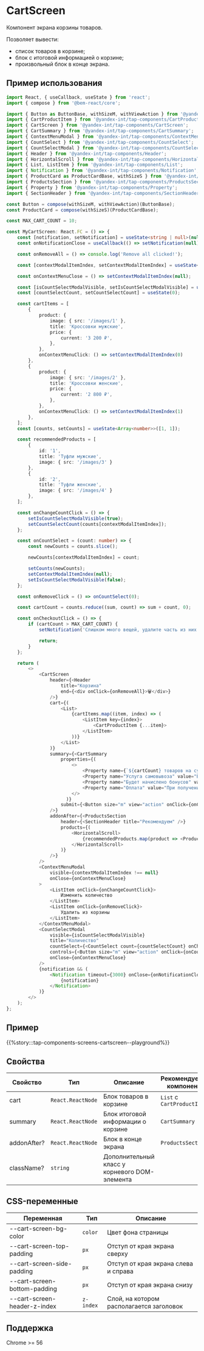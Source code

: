 # CartScreen

Компонент экрана корзины товаров.

Позволяет вывести:

- список товаров в корзине;
- блок с итоговой информацией о корзине;
- произвольный блок в конце экрана.

## Пример использования

```typescript jsx
import React, { useCallback, useState } from 'react';
import { compose } from '@bem-react/core';

import { Button as ButtonBase, withSizeM, withViewAction } from '@yandex-int/tap-components/Buttons';
import { CartProductItem } from '@yandex-int/tap-components/CartProductItem';
import { CartScreen } from '@yandex-int/tap-components/CartScreen';
import { CartSummary } from '@yandex-int/tap-components/CartSummary';
import { ContextMenuModal } from '@yandex-int/tap-components/ContextMenuModal';
import { CountSelect } from '@yandex-int/tap-components/CountSelect';
import { CountSelectModal } from '@yandex-int/tap-components/CountSelectModal';
import { Header } from '@yandex-int/tap-components/Header';
import { HorizontalScroll } from '@yandex-int/tap-components/HorizontalScroll';
import { List, ListItem } from '@yandex-int/tap-components/List';
import { Notification } from '@yandex-int/tap-components/Notification';
import { ProductCard as ProductCardBase, withSizeS } from '@yandex-int/tap-components/ProductCard';
import { ProductsSection } from '@yandex-int/tap-components/ProductsSection';
import { Property } from '@yandex-int/tap-components/Property';
import { SectionHeader } from '@yandex-int/tap-components/SectionHeader';

const Button = compose(withSizeM, withViewAction)(ButtonBase);
const ProductCard = compose(withSizeS)(ProductCardBase);

const MAX_CART_COUNT = 10;

const MyCartScreen: React.FC = () => {
    const [notification, setNotification] = useState<string | null>(null);
    const onNotificationClose = useCallback(() => setNotification(null), []);

    const onRemoveAll = () => console.log('Remove all clicked!');

    const [contextModalItemIndex, setContextModalItemIndex] = useState<number | null>(null);

    const onContextMenuClose = () => setContextModalItemIndex(null);

    const [isCountSelectModalVisible, setIsCountSelectModalVisible] = useState(false);
    const [countSelectCount, setCountSelectCount] = useState(0);

    const cartItems = [
        {
            product: {
                image: { src: '/images/1' },
                title: 'Кроссовки мужские',
                price: {
                    current: '3 200 ₽',
                },
            },
            onContextMenuClick: () => setContextModalItemIndex(0)
        },
        {
            product: {
                image: { src: '/images/2' },
                title: 'Кроссовки женские',
                price: {
                    current: '2 800 ₽',
                },
            },
            onContextMenuClick: () => setContextModalItemIndex(1)
        },
    ];
    const [counts, setCounts] = useState<Array<number>>([1, 1]);

    const recommendedProducts = [
        {
            id: '1',
            title: 'Туфли мужские',
            image: { src: '/images/3' }
        },
        {
            id: '2',
            title: 'Туфли женские',
            image: { src: '/images/4' }
        },
    ];

    const onChangeCountClick = () => {
        setIsCountSelectModalVisible(true);
        setCountSelectCount(counts[contextModalItemIndex]);
    };

    const onCountSelect = (count: number) => {
        const newCounts = counts.slice();

        newCounts[contextModalItemIndex] = count;

        setCounts(newCounts);
        setContextModalItemIndex(null);
        setIsCountSelectModalVisible(false);
    };

    const onRemoveClick = () => onCountSelect(0);

    const cartCount = counts.reduce((sum, count) => sum + count, 0);

    const onCheckoutClick = () => {
        if (cartCount > MAX_CART_COUNT) {
            setNotification('Слишком много вещей, удалите часть из них');

            return;
        }
    };

    return (
        <>
            <CartScreen
                header={<Header
                    title="Корзина"
                    end={<div onClick={onRemoveAll}>🗑️</div>}
                />}
                cart={(
                    <List>
                        {cartItems.map((item, index) => (
                            <ListItem key={index}>
                                <CartProductItem {...item}>
                            </ListItem>
                        ))}
                    </List>
                )}
                summary={<CartSummary
                    properties={(
                        <>
                            <Property name={`${cartCount} товаров на сумму`} value={`${cartCount * 3000} ₽`} />
                            <Property name="Услуга самовывоза" value="Бесплатно" />
                            <Property name="Будет начислено бонусов" value="245" />
                            <Property name="Оплата" value="При получении" />
                        </>
                      )}
                    submit={<Button size="m" view="action" onClick={onCheckoutClick}>Перейти к оформлению</Button>}
                />}
                addonAfter={<ProductsSection
                    header={<SectionHeader title="Рекомендуем" />}
                    products={(
                        <HorizontalScroll>
                            {recommendedProducts.map(product => <ProductCard key={product.id} size="s" {...product} />)}
                        </HorizontalScroll>
                    )}
                />}
            />
            <ContextMenuModal
                visible={contextModalItemIndex !== null}
                onClose={onContextMenuClose}
            >
                <ListItem onClick={onChangeCountClick}>
                    Изменить количество
                </ListItem>
                <ListItem onClick={onRemoveClick}>
                    Удалить из корзины
                </ListItem>
            </ContextMenuModal>
            <CountSelectModal
                visible={isCountSelectModalVisible}
                title="Количество"
                countSelect={<CountSelect count={countSelectCount} onChange={setCountSelectCount} />}
                controls={<Button size="m" view="action" onClick={onCountSelect}>Выбрать</Button>}
                onClose={onContextMenuClose}
            />
            {notification && (
                <Notification timeout={3000} onClose={onNotificationClose}>
                    {notification}
                </Notification>
            )}
        </>
    );
};
```

## Пример

{{%story:::tap-components-screens-cartscreen--playground%}}

## Свойства

| Свойство    | Тип               | Описание                                      | Рекомендуемые компоненты   |
| ----------- | ----------------- | --------------------------------------------- | -------------------------- |
| cart        | `React.ReactNode` | Блок товаров в корзине                        | `List` с `CartProductItem` |
| summary     | `React.ReactNode` | Блок итоговой информации о корзине            | `CartSummary`              |
| addonAfter? | `React.ReactNode` | Блок в конце экрана                           | `ProductsSection`          |
| className?  | `string`          | Дополнительный класс у корневого DOM-элемента |                            |

## CSS-переменные

| Переменная                   | Тип       | Описание                                 |
| ---------------------------- | --------- | ---------------------------------------- |
| --cart-screen-bg-color       | `color`   | Цвет фона страницы                       |
| --cart-screen-top-padding    | `px`      | Отступ от края экрана сверху             |
| --cart-screen-side-padding   | `px`      | Отступ от края экрана слева и справа     |
| --cart-screen-bottom-padding | `px`      | Отступ от края экрана снизу              |
| --cart-screen-header-z-index | `z-index` | Слой, на котором располагается заголовок |

## Поддержка

Chrome >= 56
